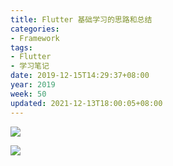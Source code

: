```yaml
---
title: Flutter 基础学习的思路和总结
categories:
- Framework
tags:
- Flutter
- 学习笔记
date: 2019-12-15T14:29:37+08:00
year: 2019
week: 50
updated: 2021-12-13T18:00:05+08:00
---
```


![](https://cdn.jsdelivr.net/gh/HaoweiCh/imgs/3D9DD3CC950AB4ACF252BD53E41DCBADD576D8FD.webp)


<!-- more -->

![](https://cdn.jsdelivr.net/gh/HaoweiCh/imgs/122A7DCEC0D81DD062D7B9A77E38FA25F62D3380.webp)